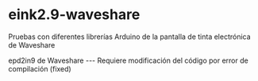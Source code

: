 # eink2.9-waveshare
Pruebas con diferentes librerías Arduino de la pantalla de tinta electrónica de Waveshare

epd2in9 de Waveshare --- Requiere modificación del código por error de compilación (fixed)

